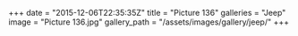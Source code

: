 +++
date = "2015-12-06T22:35:35Z"
title = "Picture 136"
galleries = "Jeep"
image = "Picture 136.jpg"
gallery_path = "/assets/images/gallery/jeep/"
+++
